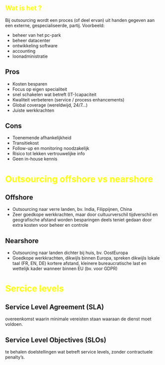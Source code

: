 ## <span style="color:rgb(255, 255, 0)">Wat is het ?</span>
Bij outsourcing wordt een proces (of deel ervan) uit handen gegeven aan een externe, gespecialiseerde, partij.
Voorbeeld:
- beheer van het pc-park 
- beheer datacenter 
- ontwikkeling software 
- accounting 
- loonadministratie

## Pros 
- Kosten besparen 
- Focus op eigen specialiteit 
- snel schakelen wat betreft (IT-)capaciteit 
- Kwaliteit verbeteren (service / process enhancements)
- Global coverage (wereldwijd, 24/7…)
- Juiste werkkrachten

## Cons 
- Toenemende afhankelijkheid
- Transitiekost
- Follow-up en monitoring noodzakelijk
- Risico tot lekken vertrouwelijke info
- Geen in-house kennis

# <span style="color:rgb(255, 255, 0)">Outsourcing offshore vs nearshore</span>
## Offshore
- Outsourcing naar verre landen, bv. India, Filippijnen, China
- Zeer goedkope werkkrachten, maar door cultuurverschil tijdverschil en geografische afstand worden besparingen deels teniet gedaan door extra kosten voor beheer en controle
## Nearshore
- Outsourcing naar landen dichter bij huis, bv. OostEuropa
- Goedkope werkkrachten, dikwijls binnen Europa, spreken dikwijls lokale taal (FR, EN, DE) kortere afstand, kleinere bureaucratische last en wettelijk kader wanneer binnen EU (bv. voor GDPR)

# <span style="color:rgb(255, 255, 0)">Sercice levels </span>

## Service Level Agreement (SLA)
overeenkomst waarin minimale vereisten staan waaraan de dienst moet voldoen.

## Service Level Objectives (SLOs)
te behalen doelstellingen wat betreft service levels, zonder contractuele penalty’s.


